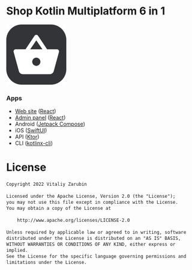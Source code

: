 Shop Kotlin Multiplatform 6 in 1
===================

![picture](data/logo_160.png)

### Apps
* [Web site](https://shop.keygenqt.com/) ([React](https://reactjs.org/))
* [Admin panel](https://shop-admin.keygenqt.com/) ([React](https://reactjs.org/))
* Android ([Jetpack Compose](https://developer.android.com/jetpack/compose))
* iOS ([SwiftUI](https://developer.apple.com/xcode/swiftui/))
* API ([Ktor](https://ktor.io/))
* CLI ([kotlinx-cli](https://github.com/Kotlin/kotlinx-cli))

# License

```
Copyright 2022 Vitaliy Zarubin

Licensed under the Apache License, Version 2.0 (the "License");
you may not use this file except in compliance with the License.
You may obtain a copy of the License at

    http://www.apache.org/licenses/LICENSE-2.0

Unless required by applicable law or agreed to in writing, software
distributed under the License is distributed on an "AS IS" BASIS,
WITHOUT WARRANTIES OR CONDITIONS OF ANY KIND, either express or implied.
See the License for the specific language governing permissions and
limitations under the License.
```